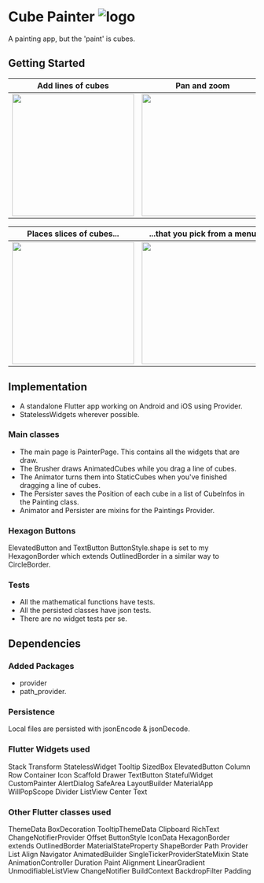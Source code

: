 # Cube Painter ![logo](https://github.com/paulsump/cube_painter/blob/98a52da01cb1108a178e1a22b418b98a05f2c382/android/app/src/main/res/mipmap-hdpi/ic_launcher.png)

A painting app, but the 'paint' is cubes.


## Getting Started

| Add lines of cubes  | Pan and zoom | Erase |
| ------------- | ------------- | ------------- |
| <img src="https://github.com/paulsump/cube_painter/blob/2049ca6da2a6231c3e980608b48249efaccac9b0/images/oneFinger.png" height="248">  | <img src="https://github.com/paulsump/cube_painter/blob/2049ca6da2a6231c3e980608b48249efaccac9b0/images/twoFinger.png" height="248"> | <img src="https://github.com/paulsump/cube_painter/blob/2049ca6da2a6231c3e980608b48249efaccac9b0/images/eraseLine.png" height="248"> | 

| Places slices of cubes... | ...that you pick from a menu |
| ------------- | ------------- |
| <img src="https://github.com/paulsump/cube_painter/blob/2049ca6da2a6231c3e980608b48249efaccac9b0/images/placeSlice.png" height="248"> | <img src="https://github.com/paulsump/cube_painter/blob/2049ca6da2a6231c3e980608b48249efaccac9b0/images/slicesMenu.png" height="248"> |

## Implementation
  - A standalone Flutter app working on Android and iOS using Provider.  
  - StatelessWidgets wherever possible.

### Main classes

- The main page is PainterPage.  This contains all the widgets that are draw.
- The Brusher draws AnimatedCubes while you drag a line of cubes.
- The Animator turns them into StaticCubes when you've finished dragging a line of cubes.
- The Persister saves the Position of each cube in a list of CubeInfos in the Painting class.
- Animator and Persister are mixins for the Paintings Provider.

### Hexagon Buttons
ElevatedButton and TextButton ButtonStyle.shape is set to my HexagonBorder which extends OutlinedBorder in a similar way to CircleBorder.


### Tests
- All the mathematical functions have tests.
- All the persisted classes have json tests.
- There are no widget tests per se.


## Dependencies

### Added Packages
- provider
- path_provider.

### Persistence

Local files are persisted with jsonEncode & jsonDecode.

### Flutter Widgets used
Stack
Transform
StatelessWidget
Tooltip
SizedBox
ElevatedButton
Column
Row
Container
Icon
Scaffold
Drawer
TextButton
StatefulWidget
CustomPainter
AlertDialog
SafeArea
LayoutBuilder
MaterialApp
WillPopScope
Divider
ListView
Center
Text

### Other Flutter classes used
ThemeData
BoxDecoration
TooltipThemeData
Clipboard
RichText
ChangeNotifierProvider
Offset
ButtonStyle
IconData
HexagonBorder extends OutlinedBorder
MaterialStateProperty
ShapeBorder
Path
Provider
List
Align
Navigator
AnimatedBuilder
SingleTickerProviderStateMixin
State
AnimationController
Duration
Paint
Alignment
LinearGradient
UnmodifiableListView
ChangeNotifier
BuildContext
BackdropFilter
Padding

